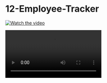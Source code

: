 # 12-Employee-Tracker

[![Watch the video](https://i.imgur.com/vKb2F1B.png)](./Assets/visuals/HW12-VIDEO.mov)

![App Screenshot](https://github.com/noahfajarda/12-Employee-Tracker/blob/main/Assets/visuals/HW12-VIDEOMP4.mp4)
